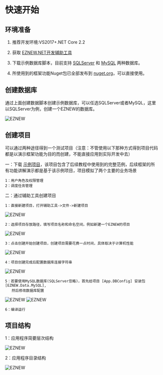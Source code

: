# 快速开始

## 环境准备

1. 推荐开发环境:VS2017+.NET Core 2.2

1. 获取 [EZNEW.NET开发辅助工具](https://raw.githubusercontent.com/eznew-net/Demo/master/Tool/EZNEW.Coder.exe)

1. 下载示例数据库脚本，目前支持 [SQLServer](https://github.com/eznew-net/Demo/blob/master/Tool/DB/sqlserver.sql) 和 [MySQL](https://github.com/eznew-net/Demo/blob/master/Tool/DB/mysql.sql) 两种数据库。

1. 所使用到的框架功能Nuget包已全部发布到 [nuget.org](https://www.nuget.org/packages?q=EZNEW)，可以直接使用。

## 创建数据库

通过上面创建数据脚本创建示例数据库，可以任选SQLServer或者MySQL，这里以SQLServer为例，创建一个EZNEW的数据库。

<img src="assets/images/newdb.png" alt="EZNEW" title="EZNEW">

## 创建项目

可以通过两种途径得到一个测试项目（注意：不管使用以下那种方式得到项目代码都是以演示框架功能为目的而创建，不能直接应用到实际开发中去）

一：下载 [示例项目](https://github.com/eznew-net/Demo)，该项目包含了后续教程中使用到的完整范例，后续框架的所有功能讲解演示都是基于该示例项目，项目模拟了两个主要的业务场景

    1：用户角色及权限管理
    2：调度任务管理

二：通过辅助工具创建项目
    
    1：直接新建项目，打开辅助工具->文件->新建项目

<img src="assets/images/newproject.png" alt="EZNEW" title="EZNEW">

    2：选择项目存放路径，填写项目名称和命名空间，例如新建一个EZNEW的项目
<img src="assets/images/newproject_input.png" alt="EZNEW" title="EZNEW">

    3：点击创建开始创建项目，创建项目需要花费一点时间，具体取决于计算机性能
<img src="assets/images/newproject_process.png" alt="EZNEW" title="EZNEW">

    4：项目创建完成后配置数据库连接字符串
<img src="assets/images/newproject_setdbconfig.png" alt="EZNEW" title="EZNEW">

    5：若要使用MySQL数据库(SQLServer忽略)，首先给项目 [App.DBConfig] 安装包 [EZNEW.Data.MySQL],
       然后修改数据库配置
<img src="assets/images/addmysqlnuget.png" alt="EZNEW" title="EZNEW">
<img src="assets/images/mysql_dbconfig.png" alt="EZNEW" title="EZNEW">

    6：编译运行

## 项目结构

1：应用程序简要层次结构

<img src="assets/images/applicationlayer.png" alt="EZNEW" title="EZNEW">

2：应用程序目录结构

<img src="assets/images/appfolder.png" alt="EZNEW" title="EZNEW">